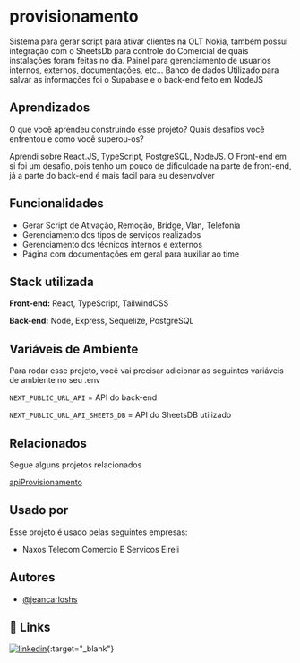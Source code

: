 
# provisionamento

Sistema para gerar script para ativar clientes na OLT Nokia, também possui integração com o SheetsDb para controle do Comercial de quais instalações foram feitas no dia. Painel para gerenciamento de usuarios internos, externos, documentações, etc... Banco de dados Utilizado para salvar as informações foi o Supabase e o back-end feito em NodeJS


## Aprendizados

O que você aprendeu construindo esse projeto? Quais desafios você enfrentou e como você superou-os?

Aprendi sobre React.JS, TypeScript, PostgreSQL, NodeJS. O Front-end em si foi um desafio, pois tenho um pouco de dificuldade na parte de front-end, já a parte do back-end é mais facil para eu desenvolver
## Funcionalidades

- Gerar Script de Ativação, Remoção, Bridge, Vlan, Telefonia
- Gerenciamento dos tipos de serviços realizados
- Gerenciamento dos técnicos internos e externos
- Página com documentações em geral para auxiliar ao time


## Stack utilizada

**Front-end:** React, TypeScript, TailwindCSS

**Back-end:** Node, Express, Sequelize, PostgreSQL


## Variáveis de Ambiente

Para rodar esse projeto, você vai precisar adicionar as seguintes variáveis de ambiente no seu .env

`NEXT_PUBLIC_URL_API` = API do back-end

`NEXT_PUBLIC_URL_API_SHEETS_DB` = API do SheetsDB utilizado
## Relacionados

Segue alguns projetos relacionados

[apiProvisionamento](https://github.com/jeancarloshs/apiProvisionamento/blob/main/README.md)


## Usado por

Esse projeto é usado pelas seguintes empresas:

- Naxos Telecom Comercio E Servicos Eireli


## Autores

- [@jeancarloshs](https://www.github.com/jeancarloshs)

## 🔗 Links
[![linkedin](https://img.shields.io/badge/linkedin-0A66C2?style=for-the-badge&logo=linkedin&logoColor=white)](https://www.linkedin.com/in/jean-carlos-nunes-de-almeida-81a68b139/){:target="_blank"}
